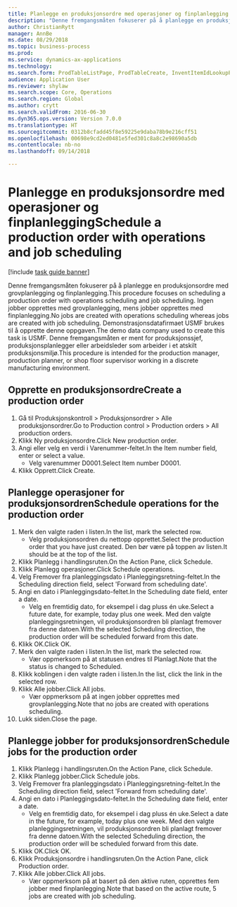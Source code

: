 ```yaml
--- 
title: Planlegge en produksjonsordre med operasjoner og finplanlegging
description: "Denne fremgangsmåten fokuserer på å planlegge en produksjonsordre med grovplanlegging og finplanlegging."
author: ChristianRytt
manager: AnnBe
ms.date: 08/29/2018
ms.topic: business-process
ms.prod: 
ms.service: dynamics-ax-applications
ms.technology: 
ms.search.form: ProdTableListPage, ProdTableCreate, InventItemIdLookupPurchase, ProdSchedule, ProdTable, ProdRouteJob
audience: Application User
ms.reviewer: shylaw
ms.search.scope: Core, Operations
ms.search.region: Global
ms.author: crytt
ms.search.validFrom: 2016-06-30
ms.dyn365.ops.version: Version 7.0.0
ms.translationtype: HT
ms.sourcegitcommit: 0312b8cfadd45f8e59225e9daba78b9e216cff51
ms.openlocfilehash: 00698e9cd2ed0481e5fed301c8a8c2e98690a5db
ms.contentlocale: nb-no
ms.lasthandoff: 09/14/2018

---
```

# <a name="schedule-a-production-order-with-operations-and-job-scheduling"></a><span data-ttu-id="7b39a-103">Planlegge en produksjonsordre med operasjoner og finplanlegging</span><span class="sxs-lookup"><span data-stu-id="7b39a-103">Schedule a production order with operations and job scheduling</span></span>

[!include [task guide banner](../../includes/task-guide-banner.md)]

<span data-ttu-id="7b39a-104">Denne fremgangsmåten fokuserer på å planlegge en produksjonsordre med grovplanlegging og finplanlegging.</span><span class="sxs-lookup"><span data-stu-id="7b39a-104">This procedure focuses on scheduling a production order with operations scheduling and job scheduling.</span></span> <span data-ttu-id="7b39a-105">Ingen jobber opprettes med grovplanlegging, mens jobber opprettes med finplanlegging.</span><span class="sxs-lookup"><span data-stu-id="7b39a-105">No jobs are created with operations scheduling whereas jobs are created with job scheduling.</span></span> <span data-ttu-id="7b39a-106">Demonstrasjonsdatafirmaet USMF brukes til å opprette denne oppgaven.</span><span class="sxs-lookup"><span data-stu-id="7b39a-106">The demo data company used to create this task is USMF.</span></span> <span data-ttu-id="7b39a-107">Denne fremgangsmåten er ment for produksjonssjef, produksjonsplanlegger eller arbeidsleder som arbeider i et atskilt produksjonsmiljø.</span><span class="sxs-lookup"><span data-stu-id="7b39a-107">This procedure is intended for the production manager, production planner, or shop floor supervisor working in a discrete manufacturing environment.</span></span>


## <a name="create-a-production-order"></a><span data-ttu-id="7b39a-108">Opprette en produksjonsordre</span><span class="sxs-lookup"><span data-stu-id="7b39a-108">Create a production order</span></span>
1. <span data-ttu-id="7b39a-109">Gå til Produksjonskontroll > Produksjonsordrer > Alle produksjonsordrer.</span><span class="sxs-lookup"><span data-stu-id="7b39a-109">Go to Production control > Production orders > All production orders.</span></span>
2. <span data-ttu-id="7b39a-110">Klikk Ny produksjonsordre.</span><span class="sxs-lookup"><span data-stu-id="7b39a-110">Click New production order.</span></span>
3. <span data-ttu-id="7b39a-111">Angi eller velg en verdi i Varenummer-feltet.</span><span class="sxs-lookup"><span data-stu-id="7b39a-111">In the Item number field, enter or select a value.</span></span>
    * <span data-ttu-id="7b39a-112">Velg varenummer D0001.</span><span class="sxs-lookup"><span data-stu-id="7b39a-112">Select Item number D0001.</span></span>  
4. <span data-ttu-id="7b39a-113">Klikk Opprett.</span><span class="sxs-lookup"><span data-stu-id="7b39a-113">Click Create.</span></span>

## <a name="schedule-operations-for-the-production-order"></a><span data-ttu-id="7b39a-114">Planlegge operasjoner for produksjonsordren</span><span class="sxs-lookup"><span data-stu-id="7b39a-114">Schedule operations for the production order</span></span>
1. <span data-ttu-id="7b39a-115">Merk den valgte raden i listen.</span><span class="sxs-lookup"><span data-stu-id="7b39a-115">In the list, mark the selected row.</span></span>
    * <span data-ttu-id="7b39a-116">Velg produksjonsordren du nettopp opprettet.</span><span class="sxs-lookup"><span data-stu-id="7b39a-116">Select the production order that you have just created.</span></span> <span data-ttu-id="7b39a-117">Den bør være på toppen av listen.</span><span class="sxs-lookup"><span data-stu-id="7b39a-117">It should be at the top of the list.</span></span>      
2. <span data-ttu-id="7b39a-118">Klikk Planlegg i handlingsruten.</span><span class="sxs-lookup"><span data-stu-id="7b39a-118">On the Action Pane, click Schedule.</span></span>
3. <span data-ttu-id="7b39a-119">Klikk Planlegg operasjoner.</span><span class="sxs-lookup"><span data-stu-id="7b39a-119">Click Schedule operations.</span></span>
4. <span data-ttu-id="7b39a-120">Velg Fremover fra planleggingsdato i Planleggingsretning-feltet.</span><span class="sxs-lookup"><span data-stu-id="7b39a-120">In the Scheduling direction field, select 'Forward from scheduling date'.</span></span>
5. <span data-ttu-id="7b39a-121">Angi en dato i Planleggingsdato-feltet.</span><span class="sxs-lookup"><span data-stu-id="7b39a-121">In the Scheduling date field, enter a date.</span></span>
    * <span data-ttu-id="7b39a-122">Velg en fremtidig dato, for eksempel i dag pluss én uke.</span><span class="sxs-lookup"><span data-stu-id="7b39a-122">Select a future date, for example, today plus one week.</span></span> <span data-ttu-id="7b39a-123">Med den valgte planleggingsretningen, vil produksjonsordren bli planlagt fremover fra denne datoen.</span><span class="sxs-lookup"><span data-stu-id="7b39a-123">With the selected Scheduling direction, the production order will be scheduled forward from this date.</span></span>  
6. <span data-ttu-id="7b39a-124">Klikk OK.</span><span class="sxs-lookup"><span data-stu-id="7b39a-124">Click OK.</span></span>
7. <span data-ttu-id="7b39a-125">Merk den valgte raden i listen.</span><span class="sxs-lookup"><span data-stu-id="7b39a-125">In the list, mark the selected row.</span></span>
    * <span data-ttu-id="7b39a-126">Vær oppmerksom på at statusen endres til Planlagt.</span><span class="sxs-lookup"><span data-stu-id="7b39a-126">Note that the status is changed to Scheduled.</span></span>  
8. <span data-ttu-id="7b39a-127">Klikk koblingen i den valgte raden i listen.</span><span class="sxs-lookup"><span data-stu-id="7b39a-127">In the list, click the link in the selected row.</span></span>
9. <span data-ttu-id="7b39a-128">Klikk Alle jobber.</span><span class="sxs-lookup"><span data-stu-id="7b39a-128">Click All jobs.</span></span>
    * <span data-ttu-id="7b39a-129">Vær oppmerksom på at ingen jobber opprettes med grovplanlegging.</span><span class="sxs-lookup"><span data-stu-id="7b39a-129">Note that no jobs are created with operations scheduling.</span></span>  
10. <span data-ttu-id="7b39a-130">Lukk siden.</span><span class="sxs-lookup"><span data-stu-id="7b39a-130">Close the page.</span></span>

## <a name="schedule-jobs-for-the-production-order"></a><span data-ttu-id="7b39a-131">Planlegge jobber for produksjonsordren</span><span class="sxs-lookup"><span data-stu-id="7b39a-131">Schedule jobs for the production order</span></span>
1. <span data-ttu-id="7b39a-132">Klikk Planlegg i handlingsruten.</span><span class="sxs-lookup"><span data-stu-id="7b39a-132">On the Action Pane, click Schedule.</span></span>
2. <span data-ttu-id="7b39a-133">Klikk Planlegg jobber.</span><span class="sxs-lookup"><span data-stu-id="7b39a-133">Click Schedule jobs.</span></span>
3. <span data-ttu-id="7b39a-134">Velg Fremover fra planleggingsdato i Planleggingsretning-feltet.</span><span class="sxs-lookup"><span data-stu-id="7b39a-134">In the Scheduling direction field, select 'Forward from scheduling date'.</span></span>
4. <span data-ttu-id="7b39a-135">Angi en dato i Planleggingsdato-feltet.</span><span class="sxs-lookup"><span data-stu-id="7b39a-135">In the Scheduling date field, enter a date.</span></span>
    * <span data-ttu-id="7b39a-136">Velg en fremtidig dato, for eksempel i dag pluss én uke.</span><span class="sxs-lookup"><span data-stu-id="7b39a-136">Select a date in the future, for example, today plus one week.</span></span> <span data-ttu-id="7b39a-137">Med den valgte planleggingsretningen, vil produksjonsordren bli planlagt fremover fra denne datoen.</span><span class="sxs-lookup"><span data-stu-id="7b39a-137">With the selected Scheduling direction, the production order will be scheduled forward from this date.</span></span>  
5. <span data-ttu-id="7b39a-138">Klikk OK.</span><span class="sxs-lookup"><span data-stu-id="7b39a-138">Click OK.</span></span>
6. <span data-ttu-id="7b39a-139">Klikk Produksjonsordre i handlingsruten.</span><span class="sxs-lookup"><span data-stu-id="7b39a-139">On the Action Pane, click Production order.</span></span>
7. <span data-ttu-id="7b39a-140">Klikk Alle jobber.</span><span class="sxs-lookup"><span data-stu-id="7b39a-140">Click All jobs.</span></span>
    * <span data-ttu-id="7b39a-141">Vær oppmerksom på at basert på den aktive ruten, opprettes fem jobber med finplanlegging.</span><span class="sxs-lookup"><span data-stu-id="7b39a-141">Note that based on the active route, 5 jobs are created with job scheduling.</span></span>  


